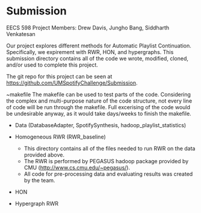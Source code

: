 # Submission

EECS 598 Project
Members: Drew Davis, Jungho Bang, Siddharth Venkatesan

Our project explores different methods for Automatic Playlist Continuation. Specifically, we expirement with RWR, HON, and hypergraphs. This submission directory contains all of the code we wrote, modified, cloned, and/or used to complete this project.

The git repo for this project can be seen at https://github.com/UMSpotifyChallenge/Submission.

~makefile
The makefile can be used to test parts of the code. Considering the complex and multi-purpose nature of the code structure, not every line of code will be run through the makefile. Full excerising of the code would be undesirable anyway, as it would take days/weeks to finish the makefile.

- Data (DatabaseAdapter, SpotifySynthesis, hadoop_playlist_statistics)

- Homogeneous RWR (RWR_baseline)
  - This directory contains all of the files needed to run RWR on the data provided above.
  - The RWR is performed by PEGASUS hadoop package provided by CMU (http://www.cs.cmu.edu/~pegasus/).
  - All code for pre-processing data and evaluating results was created by the team.

- HON

- Hypergraph RWR
